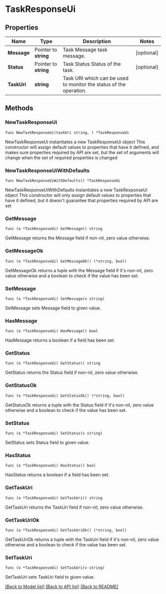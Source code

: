 # TaskResponseUi

## Properties

Name | Type | Description | Notes
------------ | ------------- | ------------- | -------------
**Message** | Pointer to **string** | Task Message task message. | [optional] 
**Status** | Pointer to **string** | Task Status Status of the task. | [optional] 
**TaskUri** | **string** | Task URI which can be used to monitor the status of the operation. | 

## Methods

### NewTaskResponseUi

`func NewTaskResponseUi(taskUri string, ) *TaskResponseUi`

NewTaskResponseUi instantiates a new TaskResponseUi object
This constructor will assign default values to properties that have it defined,
and makes sure properties required by API are set, but the set of arguments
will change when the set of required properties is changed

### NewTaskResponseUiWithDefaults

`func NewTaskResponseUiWithDefaults() *TaskResponseUi`

NewTaskResponseUiWithDefaults instantiates a new TaskResponseUi object
This constructor will only assign default values to properties that have it defined,
but it doesn't guarantee that properties required by API are set

### GetMessage

`func (o *TaskResponseUi) GetMessage() string`

GetMessage returns the Message field if non-nil, zero value otherwise.

### GetMessageOk

`func (o *TaskResponseUi) GetMessageOk() (*string, bool)`

GetMessageOk returns a tuple with the Message field if it's non-nil, zero value otherwise
and a boolean to check if the value has been set.

### SetMessage

`func (o *TaskResponseUi) SetMessage(v string)`

SetMessage sets Message field to given value.

### HasMessage

`func (o *TaskResponseUi) HasMessage() bool`

HasMessage returns a boolean if a field has been set.

### GetStatus

`func (o *TaskResponseUi) GetStatus() string`

GetStatus returns the Status field if non-nil, zero value otherwise.

### GetStatusOk

`func (o *TaskResponseUi) GetStatusOk() (*string, bool)`

GetStatusOk returns a tuple with the Status field if it's non-nil, zero value otherwise
and a boolean to check if the value has been set.

### SetStatus

`func (o *TaskResponseUi) SetStatus(v string)`

SetStatus sets Status field to given value.

### HasStatus

`func (o *TaskResponseUi) HasStatus() bool`

HasStatus returns a boolean if a field has been set.

### GetTaskUri

`func (o *TaskResponseUi) GetTaskUri() string`

GetTaskUri returns the TaskUri field if non-nil, zero value otherwise.

### GetTaskUriOk

`func (o *TaskResponseUi) GetTaskUriOk() (*string, bool)`

GetTaskUriOk returns a tuple with the TaskUri field if it's non-nil, zero value otherwise
and a boolean to check if the value has been set.

### SetTaskUri

`func (o *TaskResponseUi) SetTaskUri(v string)`

SetTaskUri sets TaskUri field to given value.



[[Back to Model list]](../README.md#documentation-for-models) [[Back to API list]](../README.md#documentation-for-api-endpoints) [[Back to README]](../README.md)


